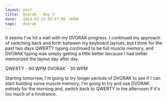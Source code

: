 ```yaml
---
layout: post
title:  Dvorak - Day 3
date:   2014-03-13 03:57:09 -0400
tags:   dvorak
---
```

It seems I've hit a wall with my DVORAK progress. I continued my approach of switching back and forth between my keyboard layouts, but I think for the past two days QWERTY typing continued to be full muscle memory, and DVORAK typing was simply getting a little better because I had better memorized the layout day after day.

QWERTY - 90 WPM
DVORAK - 30 WPM

Starting tomorrow, I'm going to try longer periods of DVORAK to see if I can start building some muscle memory; I'm going to try and use DVORAK entirely for the morning and, switch back to QWERTY in the afternoon if it's too much of a hindrance.
